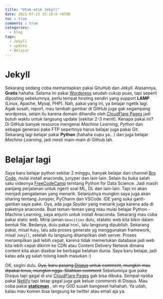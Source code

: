 ```yaml
---
title: "Utak-atik Jekyll"
date: 2021-07-23 15:10:0 +0700
toc : true
comments : true
categories:
  - blog
tags:
  - Jekyll
  - update
  - Belajar
---
```

# Jekyll
Sekarang sedang coba memantapkan pakai GituHub dan Jekyll. Alasannya, **Gratis** hahaha. Selama ini pakai [Wordpress](https://wordpress.org) seudah cukup puas, tapi seperti diposting sebelumnya, perlu tempat hosting sendiri yang support __LAMP__ (Linux, Apache, Mysql, PHP).
Nah, pakai yang ini, ya belajar ngetik lagi. Agak susah, report, mau tambah gambar di GitHub juga gak segampang wordpress, selain itu karena domain dihandle oleh [CloudFlare Pages](https://pages.cloudflare.com) jadi butuh waktu untuk langsung update (sekitar 2-3 menit). 
Kenapa pakai ini? Di GitHub banyak resource mengenai *Machine Learning*, *Python* dan sebagai generasi pake FTP sepertinya harus belajar juga pakai Git. Sekarang lagi belajar pakai **Python** (hahaha cupu ya.. ) dan juga belajar *Machine Learning*, jadi mesti main-main di Github lah. 

# Belajar lagi
Saya baru belajar python sekitar 2 minggu, banyak belajar dari channel [Bro Code](https://youtu.be/XKHEtdqhLK8), mulai install anaconda, junyper dan lain-lain. Selain itu buka salah satu videonya [FreeCodeCamp](https://youtu.be/LHBE6Q9XlzI) terntang Python for Data Science. Jadi masih panjang perjalanan untuk ngerti soal ML, DL dan lain-lain. Tapi ini akan menjadi pengalaman yang menarik.
Selanjutnya mungkin saya juga akan sharing tentang Junyper, PyCharm dan VSCode. IDE yang suka ganti-gantian saya pake. Oya, ada juga *Spyder* yang menarik juga karena ada di paketnya anaconda. 
Buat teman-teman yang mau mulai belajar Python - Machine Learning, saya anjurin untuk install Anaconda. 
Sekarang mau coba pakai static web. Mirip jaman `Geocities` dulu, statatic web kita bikin dalam bentuk file. Bedanya, dulu pakai `html`, lalu langsung dipublish. Sekarang pakai, misal `Ruby`, lalu ada proses generate yg menggunakan framework, misal `Jekyll`, setelah itu langsung ditampilkan oleh server. Proses menampilkan jadi lebih cepat, karena tidak memerlukan database jadi web kita lebih cepat dikirim ke CDN atau Content Delivery Netwok dimana content kita akan disebar ke berbagai belahan dunia. Saya baru belajar, jadi kalau ada yg salah tolong kasih masukan :) 

OK, segini dulu. ~~Oya, baru pasang [Disqus](https://disqus.com) untuk comment, mungkin mau dipakai terus, mungkin ngga. Silahkan comment~~ Sebelumnya gue pake Disqus tapi gagal di sisi [CloudFlare Pages](https://pages.cloudflare.com) gak bisa dibuka. Sempat nyoba pakai [Netlify](https://netlify.com) tapi tetap gagal juga gak keluar *comments* di Disqus. Mau coba pakai **[staticman](https://staticman.net)** , oh my G0D susah bangeeet hahahah. Ya udah, kalau mau komen bisa langsung ke twitter atau email aja ya. 
